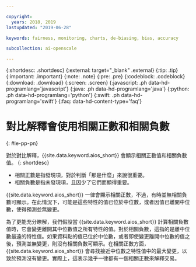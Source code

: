 ```yaml
---

copyright:
  years: 2018, 2019
lastupdated: "2019-06-28"

keywords: fairness, monitoring, charts, de-biasing, bias, accuracy

subcollection: ai-openscale

---
```


{:shortdesc: .shortdesc}
{:external: target="_blank" .external}
{:tip: .tip}
{:important: .important}
{:note: .note}
{:pre: .pre}
{:codeblock: .codeblock}
{:download: .download}
{:screen: .screen}
{:javascript: .ph data-hd-programlang='javascript'}
{:java: .ph data-hd-programlang='java'}
{:python: .ph data-hd-programlang='python'}
{:swift: .ph data-hd-programlang='swift'}
{:faq: data-hd-content-type='faq'}

# 對比解釋會使用相關正數和相關負數
{: #ie-pp-pn}

對於對比解釋，{{site.data.keyword.aios_short}} 會顯示相關正數值和相關負數值。
{: shortdesc}

- 相關正數是指發現項，對於判斷「那是什麼」來說很重要。
- 相關負數是指未發現項，且因少了它們而顯得重要。

{{site.data.keyword.aios_short}} 一律會顯示相關正數，不過，有時並無相關負數可顯示。在此情況下，可能是這些特性的值已位於中位數，或者因值已離開中位數，使得預測並無變更。

為了更能充分瞭解，我們假設當 {{site.data.keyword.aios_short}} 計算相關負數值時，它會變更離開其中位數值之所有特性的值。對於相關負數，這指的是離中位數最遠的特性值。如果資料點的值已位於中位數，或者即使變更離開中位數的值之後，預測並無變更，則沒有相關負數可顯示。在相關正數方面，{{site.data.keyword.aios_short}}
會尋找接近中位數之特性值中的最大變更，以致於預測沒有變更。實際上，這表示幾乎一律都有一個相關正數來解釋交易。

